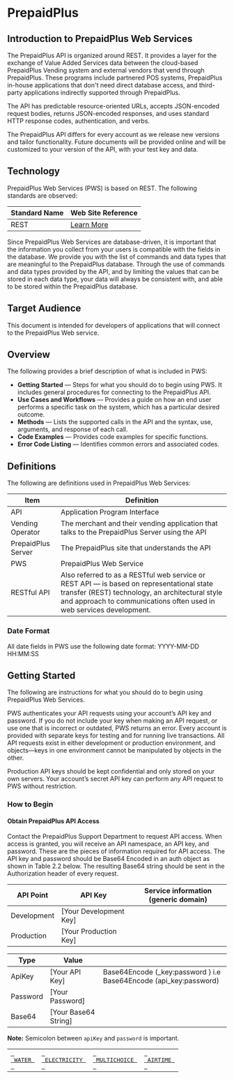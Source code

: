 # PrepaidPlus

## Introduction to PrepaidPlus Web Services

The PrepaidPlus API is organized around REST. It provides a layer for the exchange of Value Added Services data between the cloud-based PrepaidPlus Vending system and external vendors that vend through PrepaidPlus. These programs include partnered POS systems, PrepaidPlus in-house applications that don't need direct database access, and third-party applications indirectly supported through PrepaidPlus.

The API has predictable resource-oriented URLs, accepts JSON-encoded request bodies, returns JSON-encoded responses, and uses standard HTTP response codes, authentication, and verbs.

The PrepaidPlus API differs for every account as we release new versions and tailor functionality. Future documents will be provided online and will be customized to your version of the API, with your test key and data.

## Technology

PrepaidPlus Web Services (PWS) is based on REST. The following standards are observed:

| Standard Name | Web Site Reference |
|---------------|--------------------|
| REST          | [Learn More](http://en.wikipedia.org/wiki/Representational_State_Transfer) |

Since PrepaidPlus Web Services are database-driven, it is important that the information you collect from your users is compatible with the fields in the database. We provide you with the list of commands and data types that are meaningful to the PrepaidPlus database. Through the use of commands and data types provided by the API, and by limiting the values that can be stored in each data type, your data will always be consistent with, and able to be stored within the PrepaidPlus database.

## Target Audience

This document is intended for developers of applications that will connect to the PrepaidPlus Web service.

## Overview

The following provides a brief description of what is included in PWS:

- **Getting Started** — Steps for what you should do to begin using PWS. It includes general procedures for connecting to the PrepaidPlus API.
- **Use Cases and Workflows** — Provides a guide on how an end user performs a specific task on the system, which has a particular desired outcome.
- **Methods** — Lists the supported calls in the API and the syntax, use, arguments, and response of each call.
- **Code Examples** — Provides code examples for specific functions.
- **Error Code Listing** — Identifies common errors and associated codes.

## Definitions

The following are definitions used in PrepaidPlus Web Services:

| Item              | Definition                                                                                   |
|-------------------|----------------------------------------------------------------------------------------------|
| API               | Application Program Interface                                                                |
| Vending Operator  | The merchant and their vending application that talks to the PrepaidPlus Server using the API |
| PrepaidPlus Server| The PrepaidPlus site that understands the API                                                |
| PWS               | PrepaidPlus Web Service                                                                      |
| RESTful API       | Also referred to as a RESTful web service or REST API — is based on representational state transfer (REST) technology, an architectural style and approach to communications often used in web services development. |

### Date Format

All date fields in PWS use the following date format: YYYY-MM-DD HH:MM:SS

## Getting Started

The following are instructions for what you should do to begin using PrepaidPlus Web Services.

PWS authenticates your API requests using your account’s API key and password. If you do not include your key when making an API request, or use one that is incorrect or outdated, PWS returns an error. Every account is provided with separate keys for testing and for running live transactions. All API requests exist in either development or production environment, and objects—keys in one environment cannot be manipulated by objects in the other.

Production API keys should be kept confidential and only stored on your own servers. Your account’s secret API key can perform any API request to PWS without restriction.

### How to Begin

#### Obtain PrepaidPlus API Access

Contact the PrepaidPlus Support Department to request API access. When access is granted, you will receive an API namespace, an API key, and password. These are the pieces of information required for API access. The API key and password should be Base64 Encoded in an auth object as shown in Table 2.2 below. The resulting Base64 string should be sent in the Authorization header of every request.

| API Point  | API Key             | Service information (generic domain)       |
|------------|---------------------|--------------------------------------------|
| Development| [Your Development Key] |             |
| Production | [Your Production Key] |                                            |

| Type       | Value               |                                                                 |
|------------|---------------------|-----------------------------------------------------------------|
| ApiKey     | [Your API Key]      | Base64Encode (_key:password } i.e Base64Encode (api_key:password) |
| Password   | [Your Password]     |                                                                 |
| Base64     | [Your Base64 String]|                                                                 |

**Note:** Semicolon between `apiKey` and `password` is important.

<table>
  <tr>
    <td>
      <a href="/documentation/waterUtilities.md">
        <kbd> <br> WATER <br> </kbd>
      </a>
    </td>
    <td>
      <a href="/documentation/electricity.md">
        <kbd> <br> ELECTRICITY <br> </kbd>
      </a>
    </td>
    <td>
      <a href="/documentation/multichoice .md">
        <kbd> <br> MULTICHOICE <br> </kbd>
      </a>
    </td>
    <td>
      <a href="/documentation/airtime.md">
        <kbd> <br> AIRTIME <br> </kbd>
      </a>
    </td>
  </tr>
</table>